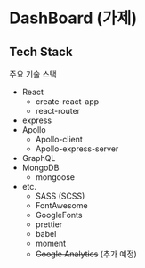 # DashBoard (가제)

## Tech Stack

주요 기술 스택

- React
  - create-react-app
  - react-router
- express
- Apollo
  - Apollo-client
  - Apollo-express-server
- GraphQL
- MongoDB
  - mongoose
- etc.
  - SASS (SCSS)
  - FontAwesome
  - GoogleFonts
  - prettier
  - babel
  - moment
  - ~~Google Analytics~~ (추가 예정)
